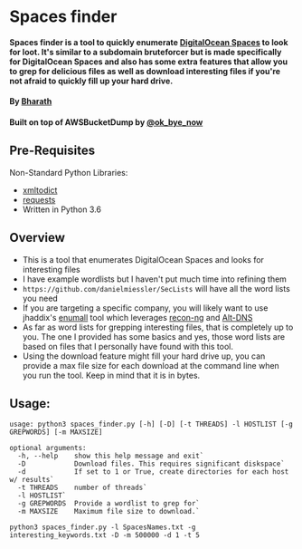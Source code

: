 # Spaces finder

 #### Spaces finder is a tool to quickly enumerate [DigitalOcean Spaces](https://www.digitalocean.com/community/tutorials/an-introduction-to-digitalocean-spaces) to look for loot. It's similar to a subdomain bruteforcer but is made specifically for DigitalOcean Spaces and also has some extra features that allow you to grep for delicious files as well as download interesting files if you're not afraid to quickly fill up your hard drive.
 #### By [Bharath](https://twitter.com/0xbharath)
 #### Built on top of AWSBucketDump by [@ok_bye_now](https://twitter.com/ok_bye_now)

## Pre-Requisites
Non-Standard Python Libraries:

- [xmltodict](https://pypi.python.org/pypi/xmltodict)
- [requests](docs.python-requests.org/)
- Written in Python 3.6

## Overview

- This is a tool that enumerates DigitalOcean Spaces and looks for interesting files 
- I have example wordlists but I haven't put much time into refining them
- `https://github.com/danielmiessler/SecLists` will have all the word lists you need
- If you are targeting a specific company, you will likely want to use jhaddix's [enumall](https://github.com/jhaddix/domain) tool which leverages [recon-ng](https://bitbucket.org/LaNMaSteR53/recon-ng) and [Alt-DNS](https://github.com/infosec-au/altdns) 
- As far as word lists for grepping interesting files, that is completely up to you. The one I provided has some basics and yes, those word lists are based on files that I personally have found with this tool.
- Using the download feature might fill your hard drive up, you can provide a max file size for each download at the command line when you run the tool. Keep in mind that it is in bytes.


## Usage:

```
usage: python3 spaces_finder.py [-h] [-D] [-t THREADS] -l HOSTLIST [-g GREPWORDS] [-m MAXSIZE]

optional arguments:
  -h, --help    show this help message and exit`
  -D            Download files. This requires significant diskspace`
  -d            If set to 1 or True, create directories for each host w/ results`
  -t THREADS    number of threads`
  -l HOSTLIST`
  -g GREPWORDS  Provide a wordlist to grep for`
  -m MAXSIZE    Maximum file size to download.`
```

`python3 spaces_finder.py -l SpacesNames.txt -g interesting_keywords.txt -D -m 500000 -d 1 -t 5`
